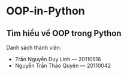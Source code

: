 # OOP-in-Python

## Tìm hiểu về OOP trong Python

Danh sách thành viên:
- Trần Nguyễn Duy Linh — 20110516
- Nguyễn Trần Thảo Quyên — 20110042
